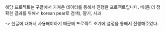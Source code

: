 해당 프로젝트는 구글에서 가져온 데이터를 통해서 진행한 프로젝트입니다.
배(좀 더 정확한 결과를 위해서 korean pear로 검색), 딸기, 사과

-> 한글에 대해서 사용해야하기 때문에 프로젝트 초기에 설정을 통해서 진행해주었다.
